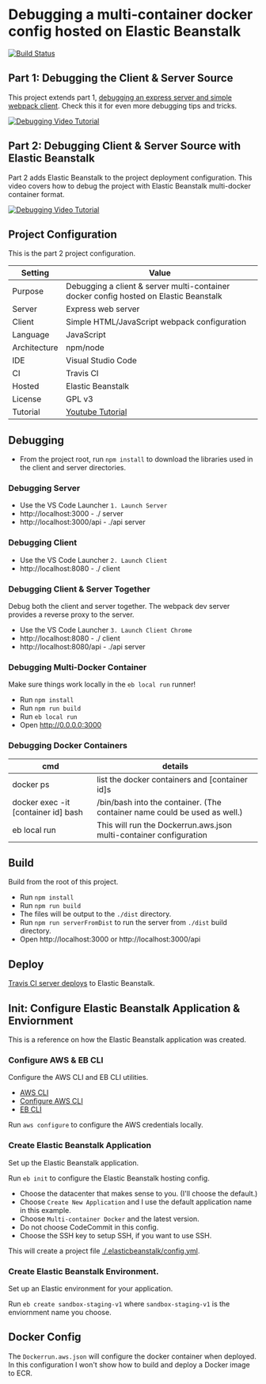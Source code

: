 # Debugging a multi-container docker config hosted on Elastic Beanstalk

[![Build Status](https://www.travis-ci.org/branflake2267/debugging-multi-docker-aws-eb.svg?branch=master)](https://www.travis-ci.org/branflake2267/debugging-multi-docker-aws-eb)

## Part 1: Debugging the Client & Server Source
This project extends part 1, [debugging an express server and simple webpack client](https://github.com/branflake2267/debugging-express-with-simplehtmlwebpack). Check this it for even more debugging tips and tricks. 

[![Debugging Video Tutorial](https://img.youtube.com/vi/-Y8J4sgr6uU/0.jpg)](https://www.youtube.com/watch?v=-Y8J4sgr6uU)

## Part 2: Debugging Client & Server Source with Elastic Beanstalk
Part 2 adds Elastic Beanstalk to the project deployment configuration. This video covers how to debug the project with Elastic Beanstalk multi-docker container format. 

[![Debugging Video Tutorial](https://img.youtube.com/vi/exbLigZZCZU/0.jpg)](https://www.youtube.com/watch?v=exbLigZZCZU)


## Project Configuration
This is the part 2 project configuration.

| Setting | Value |
| --- | --- |
| Purpose | Debugging a client & server multi-container docker config hosted on Elastic Beanstalk |
| Server | Express web server |
| Client | Simple HTML/JavaScript webpack configuration |
| Language | JavaScript |
| Architecture | npm/node |
| IDE | Visual Studio Code |
| CI | Travis CI |
| Hosted | Elastic Beanstalk |
| License | GPL v3 |
| Tutorial | [Youtube Tutorial](https://www.youtube.com/watch?v=exbLigZZCZU) |


## Debugging

* From the project root, run `npm install` to download the libraries used in the client and server directories.

### Debugging Server

* Use the VS Code Launcher `1. Launch Server`
* http://localhost:3000 - ./ server
* http://localhost:3000/api - ./api server

### Debugging Client

* Use the VS Code Launcher `2. Launch Client`
* http://localhost:8080 - ./ client

### Debugging Client & Server Together
Debug both the client and server together. The webpack dev server provides a reverse proxy to the server. 

* Use the VS Code Launcher `3. Launch Client Chrome`
* http://localhost:8080 - ./ client
* http://localhost:8080/api - ./api server

### Debugging Multi-Docker Container
Make sure things work locally in the `eb local run` runner!

* Run `npm install`
* Run `npm run build`
* Run `eb local run`
* Open http://0.0.0.0:3000

### Debugging Docker Containers

| cmd | details |
| --- | --- |
| docker ps | list the docker containers and [container id]s |
| docker exec -it [container id] bash| /bin/bash into the container. (The container name could be used as well.) |
| eb local run | This will run the Dockerrun.aws.json multi-container configuration  |  


## Build
Build from the root of this project. 

* Run `npm install`
* Run `npm run build`
* The files will be output to the `./dist` directory.
* Run `npm run serverFromDist` to run the server from `./dist` build directory.
* Open http://localhost:3000 or http://localhost:3000/api


## Deploy
[Travis CI server deploys](https://www.travis-ci.org/github/branflake2267/debugging-multi-docker-aws-eb) to Elastic Beanstalk. 



## Init: Configure Elastic Beanstalk Application & Enviornment
This is a reference on how the Elastic Beanstalk application was created.

### Configure AWS & EB CLI
Configure the AWS CLI and EB CLI utilities.

* [AWS CLI](https://docs.aws.amazon.com/cli/latest/userguide/cli-chap-install.html)
* [Configure AWS CLI](https://docs.aws.amazon.com/cli/latest/userguide/cli-chap-configure.html)
* [EB CLI](https://docs.aws.amazon.com/elasticbeanstalk/latest/dg/eb-cli3.html)

Run `aws configure` to configure the AWS credentials locally.

### Create Elastic Beanstalk Application
Set up the Elastic Beanstalk application.

Run `eb init` to configure the Elastic Beanstalk hosting config.

* Choose the datacenter that makes sense to you. (I'll choose the default.)
* Choose `Create New Application` and I use the default application name in this example.
* Choose `Multi-container Docker` and the latest version.
* Do not choose CodeCommit in this config.
* Choose the SSH key to setup SSH, if you want to use SSH.

This will create a project file [./.elasticbeanstalk/config.yml](./.elasticbeanstalk/config.yml).

### Create Elastic Beanstalk Environment.
Set up an Elastic environment for your application. 

Run `eb create sandbox-staging-v1` where `sandbox-staging-v1` is the enviornment name you choose. 

## Docker Config
The `Dockerrun.aws.json` will configure the docker container when deployed. 
In this configuration I won't show how to build and deploy a Docker image to ECR.


